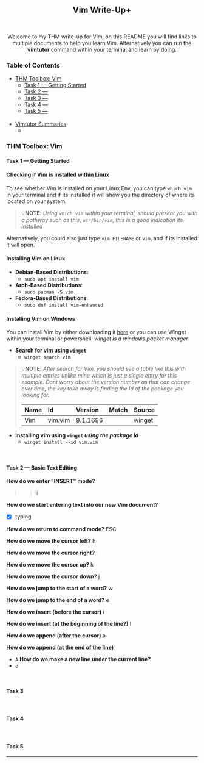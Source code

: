 <div align="center">
    <h2>
        <strong>Vim Write-Up+</strong>
    </h2>
    <br>
    <p>
        Welcome to my THM write-up for Vim, on this README you will find links to multiple documents to help you learn Vim. Alternatively you can run the <strong>vimtutor</strong> command within your terminal and learn by doing.
    </p>
</div>

### Table of Contents

<ul>
    <li>
        <a href="#THM-Toolbox-Vim">THM Toolbox: Vim</a>
        <ul>
            <li>
                <a href="#task-1--getting-started">Task 1 &mdash; Getting Started</a></li>
            <li><a href="#task-2--">Task 2 &mdash;</a></li>
            <li><a href="#task-3--">Task 3 &mdash;</a></li>
            <li><a href="#task-4--">Task 4 &mdash;</a></li>
            <li><a href="#task-5--">Task 5 &mdash;</a></li>
        </ul>
    </li>
    <br>
    <li>
        <a href="#vimtutor-summaries">Vimtutor Summaries</a>
        <ul>
            <li><a href="#"></a></li>
        </ul>
    </li>
</ul>


### THM Toolbox: Vim

#### **Task 1** &mdash; Getting Started
#### Checking if Vim is installed within **Linux**
To see whether Vim is installed on your Linux Env, you can type `which vim` in your terminal and if its installed it will show you the directory of where its located on your system. 

> 💡**NOTE**: _Using `which vim` within your terminal, should present you with a pathway such as this, `usr/bin/vim`, this is a good indication its installed_ 

Alternatively, you could also just type `vim FILENAME` or `vim`, and if its installed it will open.

#### Installing Vim on **Linux**

- **Debian-Based Distributions**:
    - `sudo apt install vim`
- **Arch-Based Distributions**:
    - `sudo pacman -S vim`
- **Fedora-Based Distributions**:
    - `sudo dnf install vim-enhanced`

#### Installing Vim on **Windows**

You can install Vim by either downloading it [here](https://www.vim.org/download.php#pc "Link to download the Vim installer for Windows") or you can use Winget within your terminal or powershell. _winget is a windows packet manager_

- **Search for vim using `winget`**
    - `winget search vim`

> 💡**NOTE**: _After search for Vim, you should see a table like this with multiple entries unlike mine which is just a single entry for this example. Dont worry about the version number as that can change over time, the key take away is finding the Id of the package you looking for._
>
> |Name|Id|Version|Match|Source|
> |:---|:---|:---|:---|:---|
> |Vim|vim.vim|9.1.1696||winget|


- **Installing vim using `winget` _using the package Id_**
    - `winget install --id vim.vim` 

<br>

#### **Task 2 &mdash; Basic Text Editing**

**How do we enter "INSERT" mode?**
>> i

**How do we start entering text into our new Vim document?**
- [x] typing

**How do we return to command mode?**
 ESC

**How do we move the cursor left?**
 h

**How do we move the cursor right?**
 l

**How do we move the cursor up?**
 k

**How do we move the cursor down?**
 j

**How do we jump to the start of a word?**
 w

**How do we jump to the end of a word?**
 e

**How do we insert (before the cursor)**
 i

**How do we insert (at the beginning of the line?)**
 I

**How do we append (after the cursor)**
 a

 **How do we append (at the end of the line)**
 - `A`
 **How do we make a new line under the current line?**
 - `o`

<br>

#### **Task 3**

<br>

#### **Task 4**

<br>

#### **Task 5**

<hr>
